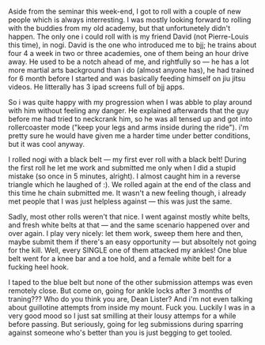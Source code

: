 Aside from the seminar this week-end, I got to roll with a couple of new people which is always interresting. I was mostly looking forward to rolling with the buddies from my old academy, but that unfortunetely didn't happen. The only one i could roll with is my friend David (not Pierre-Louis this time), in nogi. David is the one who introduced me to bjj; he trains about four 4 a week in two or three academies, one of them being an hour drive away. He used to be a notch ahead of me, and rightfully so — he has a lot more martial arts background than i do (almost anyone has), he had trained for 6 month before I started and was basically feeding himself on jiu jitsu videos. He litterally has 3 ipad screens full of bjj apps.

So i was quite happy with my progression when I was abble to play around with him without feeling any danger. He explained afterwards that the guy before me had tried to neckcrank him, so he was all tensed up and got into rollercoaster mode ("keep your legs and arms inside during the ride"). i'm pretty sure he would have given me a harder time under better conditions, but it was cool anyway.

I rolled nogi with a black belt — my first ever roll with a black belt! During the first roll he let me work and submitted me only when I did a stupid mistake (so once in 5 minutes, alright). I almost caught him in a reverse triangle which he laughed of :). We rolled again at the end of the class and this time he chain submitted me. It wasn't a new feeling though, i already met people that I was just helpless against — this was just the same.

Sadly, most other rolls weren't that nice. I went against mostly white belts, and fresh white belts at that — and the same scenario happened over and over again. I play very nicely: let them work, sweep them here and then, maybe submit them if there's an easy opportunity — but absoltely not going for the kill. Well, every SINGLE one of them attacked my ankles! One blue belt went for a knee bar and a toe hold, and a female white belt for a fucking heel hook.

I taped to the blue belt but none of the other submission attemps was even remotely close. But come on, going for ankle locks after 3 months of traning??? Who do you think you are, Dean Lister? And i'm not even talking about guillotine attempts from inside my mount. Fuck you. Luckily I was in a very good mood so I just sat smilling at their lousy attemps for a while before passing. But seriously, going for leg submissions during sparring against someone who's better than you is just begging to get tooled.